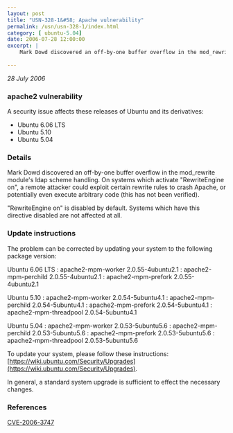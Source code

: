 ```yaml
---
layout: post
title: "USN-328-1&#58; Apache vulnerability"
permalink: /usn/usn-328-1/index.html
category: [ ubuntu-5.04]
date: 2006-07-28 12:00:00
excerpt: |
    Mark Dowd discovered an off-by-one buffer overflow in the mod_rewrite module&#39;s ldap scheme handling. On systems which activate &quot;RewriteEngine on&quot;,  a remote attacker could exploit certain rewrite rules to crash Apache, or potentially even execute arbitrary code (this has not been verified).
    
--- 
```

 
 

*28 July 2006*

### apache2 vulnerability

A security issue affects these releases of Ubuntu and its derivatives:

* Ubuntu 6.06 LTS
* Ubuntu 5.10
* Ubuntu 5.04

### Details

Mark Dowd discovered an off-by-one buffer overflow in the mod_rewrite module&#39;s ldap scheme handling. On systems which activate &quot;RewriteEngine on&quot;, a remote attacker could exploit certain rewrite rules to crash Apache, or potentially even execute arbitrary code (this has not been verified).

&quot;RewriteEngine on&quot; is disabled by default. Systems which have this directive disabled are not affected at all.

### Update instructions

The problem can be corrected by updating your system to the following package version:

Ubuntu 6.06 LTS
 : apache2-mpm-worker <span>2.0.55-4ubuntu2.1</span>
 : apache2-mpm-perchild <span>2.0.55-4ubuntu2.1</span>
 : apache2-mpm-prefork <span>2.0.55-4ubuntu2.1</span>

Ubuntu 5.10
 : apache2-mpm-worker <span>2.0.54-5ubuntu4.1</span>
 : apache2-mpm-perchild <span>2.0.54-5ubuntu4.1</span>
 : apache2-mpm-prefork <span>2.0.54-5ubuntu4.1</span>
 : apache2-mpm-threadpool <span>2.0.54-5ubuntu4.1</span>

Ubuntu 5.04
 : apache2-mpm-worker <span>2.0.53-5ubuntu5.6</span>
 : apache2-mpm-perchild <span>2.0.53-5ubuntu5.6</span>
 : apache2-mpm-prefork <span>2.0.53-5ubuntu5.6</span>
 : apache2-mpm-threadpool <span>2.0.53-5ubuntu5.6</span>

To update your system, please follow these instructions: [https://wiki.ubuntu.com/Security/Upgrades](https://wiki.ubuntu.com/Security/Upgrades).

In general, a standard system upgrade is sufficient to effect the necessary changes.

### References

 
 [CVE-2006-3747](http://people.ubuntu.com/~ubuntu-security/cve/CVE-2006-3747)
 

